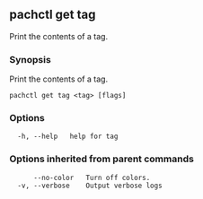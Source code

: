 ## pachctl get tag

Print the contents of a tag.

### Synopsis

Print the contents of a tag.

```
pachctl get tag <tag> [flags]
```

### Options

```
  -h, --help   help for tag
```

### Options inherited from parent commands

```
      --no-color   Turn off colors.
  -v, --verbose    Output verbose logs
```

